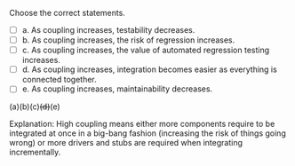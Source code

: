 <panel header="{{ icon_Q_A }} Statements about coupling">
<question>

Choose the correct statements.

- [ ] a. As coupling increases, testability decreases.
- [ ] b. As coupling increases, the risk of regression increases.
- [ ] c. As coupling increases, the value of automated regression testing increases.
- [ ] d. As coupling increases, integration becomes easier as everything is connected together.
- [ ] e. As coupling increases, maintainability decreases.

<div slot="answer">

(a)(b)(c)~~(d)~~(e)

Explanation: High coupling means either more components require to be integrated at once in a big-bang fashion (increasing the risk of things going wrong) or more drivers and stubs are required when integrating incrementally. 

</div>
</question>
</panel>
